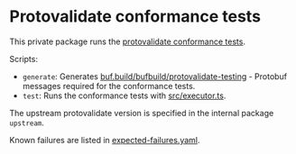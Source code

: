 # Protovalidate conformance tests

This private package runs the [protovalidate conformance tests](https://github.com/bufbuild/protovalidate/blob/v0.9.0/docs/conformance.md).

Scripts:

- `generate`: Generates [buf.build/bufbuild/protovalidate-testing](https://buf.build/bufbuild/protovalidate-testing) - Protobuf messages required for the conformance tests.
- `test`: Runs the conformance tests with [src/executor.ts](src/executor.ts).

The upstream protovalidate version is specified in the internal package `upstream`.

Known failures are listed in [expected-failures.yaml](expected-failures.yaml).
